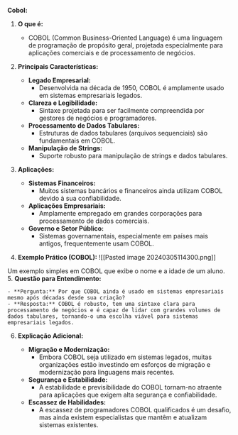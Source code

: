 **Cobol:**

1. **O que é:**
    
    - COBOL (Common Business-Oriented Language) é uma linguagem de programação de propósito geral, projetada especialmente para aplicações comerciais e de processamento de negócios.
2. **Principais Características:**
    
    - **Legado Empresarial:**
        - Desenvolvida na década de 1950, COBOL é amplamente usado em sistemas empresariais legados.
    - **Clareza e Legibilidade:**
        - Sintaxe projetada para ser facilmente compreendida por gestores de negócios e programadores.
    - **Processamento de Dados Tabulares:**
        - Estruturas de dados tabulares (arquivos sequenciais) são fundamentais em COBOL.
    - **Manipulação de Strings:**
        - Suporte robusto para manipulação de strings e dados tabulares.
3. **Aplicações:**
    
    - **Sistemas Financeiros:**
        - Muitos sistemas bancários e financeiros ainda utilizam COBOL devido à sua confiabilidade.
    - **Aplicações Empresariais:**
        - Amplamente empregado em grandes corporações para processamento de dados comerciais.
    - **Governo e Setor Público:**
        - Sistemas governamentais, especialmente em países mais antigos, frequentemente usam COBOL.
4. **Exemplo Prático (COBOL):**
![[Pasted image 20240305114300.png]]
    
Um exemplo simples em COBOL que exibe o nome e a idade de um aluno.
5. **Questão para Entendimento:**
    
    - **Pergunta:** Por que COBOL ainda é usado em sistemas empresariais mesmo após décadas desde sua criação?
    - **Resposta:** COBOL é robusto, tem uma sintaxe clara para processamento de negócios e é capaz de lidar com grandes volumes de dados tabulares, tornando-o uma escolha viável para sistemas empresariais legados.
6. **Explicação Adicional:**
    
    - **Migração e Modernização:**
        - Embora COBOL seja utilizado em sistemas legados, muitas organizações estão investindo em esforços de migração e modernização para linguagens mais recentes.
    - **Segurança e Estabilidade:**
        - A estabilidade e previsibilidade do COBOL tornam-no atraente para aplicações que exigem alta segurança e confiabilidade.
    - **Escassez de Habilidades:**
        - A escassez de programadores COBOL qualificados é um desafio, mas ainda existem especialistas que mantêm e atualizam sistemas existentes.